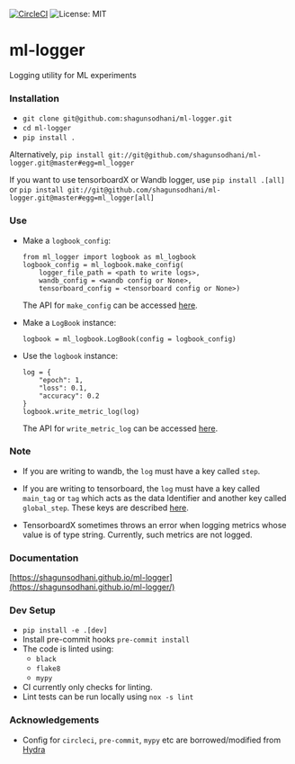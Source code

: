 [![CircleCI](https://circleci.com/gh/shagunsodhani/ml-logger.svg?style=svg)](https://circleci.com/gh/shagunsodhani/ml-logger) ![License: MIT](https://img.shields.io/badge/License-MIT-green.svg)

# ml-logger
Logging utility for ML experiments

### Installation

* `git clone git@github.com:shagunsodhani/ml-logger.git`
* `cd ml-logger`
* `pip install .`

Alternatively, `pip install git://git@github.com/shagunsodhani/ml-logger.git@master#egg=ml_logger`

If you want to use tensorboardX or Wandb logger, use `pip install .[all]` or `pip install git://git@github.com/shagunsodhani/ml-logger.git@master#egg=ml_logger[all]`

### Use

* Make a `logbook_config`:

    ```
    from ml_logger import logbook as ml_logbook
    logbook_config = ml_logbook.make_config(
        logger_file_path = <path to write logs>,
        wandb_config = <wandb config or None>,
        tensorboard_config = <tensorboard config or None>)
    ```

    The API for `make_config` can be accessed [here](https://shagunsodhani.com/ml-logger/logbook.html#ml_logger.logbook.make_config).

* Make a `LogBook` instance:

    ```
    logbook = ml_logbook.LogBook(config = logbook_config)
    ```

* Use the `logbook` instance:

    ```
    log = {
        "epoch": 1,
        "loss": 0.1,
        "accuracy": 0.2
    }
    logbook.write_metric_log(log)
    ```
    The API for `write_metric_log` can be accessed [here](https://shagunsodhani.com/ml-logger/logbook.html#ml_logger.logbook.LogBook.write_metric_log).

### Note

* If you are writing to wandb, the `log` must have a key called `step`.

* If you are writing to tensorboard, the `log` must have a key called `main_tag` or `tag` which acts as the data Identifier and another key called `global_step`. These keys are described [here](https://tensorboardx.readthedocs.io/en/latest/tensorboard.html#tensorboardX.SummaryWriter.add_scalars).

* TensorboardX sometimes throws an error when logging metrics whose value is of type string. Currently, such metrics are not logged.




### Documentation

[https://shagunsodhani.github.io/ml-logger](https://shagunsodhani.github.io/ml-logger/)

### Dev Setup

* `pip install -e .[dev]`
* Install pre-commit hooks `pre-commit install`
* The code is linted using:
    * `black`
    * `flake8`
    * `mypy`
* CI currently only checks for linting. 
* Lint tests can be run locally using `nox -s lint`

### Acknowledgements

* Config for `circleci`, `pre-commit`, `mypy` etc are borrowed/modified from [Hydra](https://github.com/facebookresearch/hydra)
